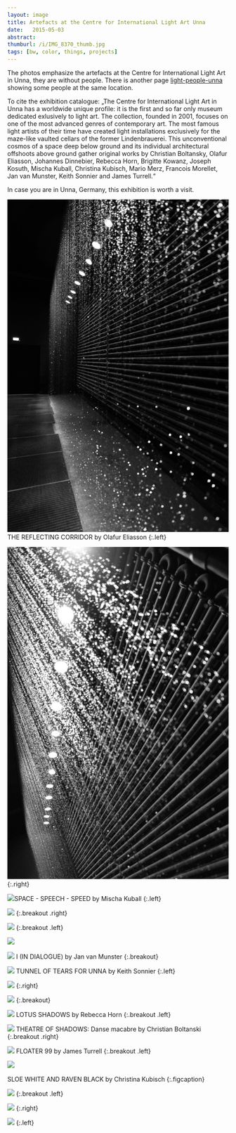 ```yaml
---
layout: image
title: Artefacts at the Centre for International Light Art Unna
date:   2015-05-03
abstract: 
thumburl: /i/IMG_8370_thumb.jpg
tags: [bw, color, things, projects]
---
```

The photos emphasize the artefacts at the Centre for International Light Art in Unna, they are without people. There is another page [light-people-unna]({{site.url}}/light-people-unna) showing some people at the same location. 

To cite the exhibition catalogue: „The Centre for International Light Art in Unna has a worldwide unique profile: it is the first and so far only museum dedicated exlusively to light art. The collection, founded in 2001, focuses on one of the most advanced genres of contemporary art. The most famous light artists of their time have created light installations exclusively for the maze-like vaulted cellars of the former Lindenbrauerei. This unconventional cosmos of a space deep below ground and its individual architectural offshoots above ground gather original works by Christian Boltansky, Olafur Eliasson, Johannes Dinnebier, Rebecca Horn, Brigitte Kowanz, Joseph Kosuth, Mischa Kuball, Christina Kubisch, Mario Merz, Francois Morellet, Jan van Munster, Keith Sonnier and James Turrell.“

In case you are in Unna, Germany, this exhibition is worth a visit. 

![](/i/IMG_8337.jpg)THE REFLECTING CORRIDOR by Olafur Eliasson
{:.left}

![](/i/IMG_8278.jpg)
{:.right}

![]({{site.url}}/i/IMG_8370.jpg)SPACE - SPEECH - SPEED by Mischa Kuball
{:.left}

![]({{site.url}}/i/IMG_8244.jpg)
{:.breakout .right}

![]({{site.url}}/i/IMG_8247.jpg)
{:.breakout .left}

![]({{site.url}}/i/IMG_8367.jpg)


![]({{site.url}}/i/IMG_8248.jpg)
I (IN DIALOGUE) by Jan van Munster
{:.breakout}

![]({{site.url}}/i/IMG_8252.jpg)
TUNNEL OF TEARS FOR UNNA by Keith Sonnier
{:.left}

![]({{site.url}}/i/IMG_8364.jpg)
{:.right}

![]({{site.url}}/i/IMG_8366.jpg)
{:.breakout}

![]({{site.url}}/i/IMG_8302.jpg)
LOTUS SHADOWS by Rebecca Horn
{:.breakout .left}

![]({{site.url}}/i/IMG_8313.jpg)
THEATRE OF SHADOWS: Danse macabre by Christian Boltanski
{:.breakout .right}

![]({{site.url}}/i/IMG_8308.jpg)
FLOATER 99 by James Turrell
{:.breakout .left}

![]({{site.url}}/i/IMG_8265.jpg)

SLOE WHITE AND RAVEN BLACK by Christina Kubisch
{:.figcaption}

![]({{site.url}}/i/IMG_8354.jpg)
{:.breakout .left}

![]({{site.url}}/i/IMG_8271.jpg) 
{:.right}

![]({{site.url}}/i/IMG_8241.jpg) 
{:.left}